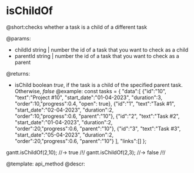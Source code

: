 isChildOf
=============

@short:checks whether a task is a child of a different task
	

@params:
- childId	string | number	the id of a task that you want to check as a child
- parentId 	string | number	the id of a task that you want to check as a parent


@returns:
- isChild	boolean		<i>true</i>, if the task is a child of the specified parent task. Otherwise, <i>false</i>
@example:
const tasks = {
    "data":[
        {"id":"10", "text":"Project #10", "start_date":"01-04-2023", "duration":3, 
        	"order":10,"progress":0.4, "open": true},
        {"id":"1", "text":"Task #1",    "start_date":"02-04-2023", "duration":2,  
        	"order":10,"progress":0.6, "parent":"10"},
        {"id":"2", "text":"Task #2",    "start_date":"01-04-2023", "duration":2,  
        	"order":20,"progress":0.6, "parent":"10"},
        {"id":"3", "text":"Task #3",    "start_date":"05-04-2023", "duration":2,  
        	"order":20,"progress":0.6, "parent":"10"}
    ],
    "links":[]
}; 

gantt.isChildOf(2,10); //-> true /*!*/
gantt.isChildOf(2,3); //-> false /*!*/

@template:	api_method
@descr:

